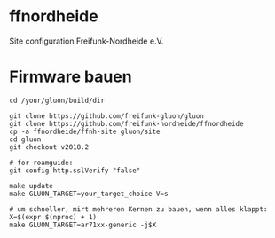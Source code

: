 # ffnordheide
Site configuration Freifunk-Nordheide e.V.

# Firmware bauen

    cd /your/gluon/build/dir
    
    git clone https://github.com/freifunk-gluon/gluon 
    git clone https://github.com/freifunk-nordheide/ffnordheide
    cp -a ffnordheide/ffnh-site gluon/site
    cd gluon
    git checkout v2018.2
    
    # for roamguide:
    git config http.sslVerify "false"
    
    make update
    make GLUON_TARGET=your_target_choice V=s
    
    # um schneller, mirt mehreren Kernen zu bauen, wenn alles klappt:
    X=$(expr $(nproc) + 1)
    make GLUON_TARGET=ar71xx-generic -j$X
